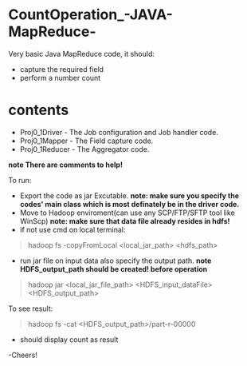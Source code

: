 # CountOperation_-JAVA-MapReduce-
Very basic Java MapReduce code, it should:
* capture the required field
* perform a number count

# contents
* Proj0_1Driver - The Job configuration and Job handler code.
* Proj0_1Mapper   - The Field capture code.
* Proj0_1Reducer - The Aggregator code.

**note There are comments to help!**

To run:

* Export the code as jar Excutable.
**note: make sure you specify the codes' main class which is most definately be in the driver code.**
* Move to Hadoop enviroment(can use any SCP/FTP/SFTP tool like WinScp)
**note: make sure that data file already resides in hdfs!**
* if not use cmd on local terminal:
> hadoop fs -copyFromLocal <local_jar_path> <hdfs_path>
* run jar file on input data also specify the output path.
**note HDFS_output_path should be created! before operation**
> hadoop jar <local_jar_file_path> <HDFS_input_dataFile> <HDFS_output_path>

To see result:

> hadoop fs -cat <HDFS_output_path>/part-r-00000

* should display count as result

-Cheers!
 


